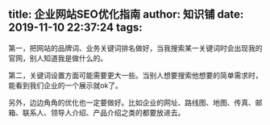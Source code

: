 title: 企业网站SEO优化指南
author: 知识铺
date: 2019-11-10 22:37:24
tags:
---
第一，把网站的品牌词、业务关键词排名做好，当我搜索某一关键词时会出现我的官网，别人知道我是做什么的。

第二，关键词设置方面可能需要更大一些。当别人想要搜索他想要的简单需求时，能看到我们企业的一个展示就ok了。

另外，边边角角的优化也一定要做好。比如企业的网址、路线图、地图、传真、邮箱、联系人、领导人介绍、产品介绍之类的都要放进去。